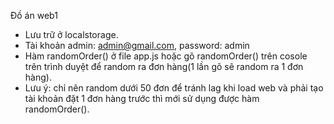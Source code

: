 Đồ án web1
- Lưu trữ ở localstorage.
- Tài khoản admin: admin@gmail.com, password: admin
- Hàm randomOrder() ở file app.js hoặc gõ randomOrder() trên cosole trên trình duyệt để random ra đơn hàng(1 lần gõ sẽ random ra 1 đơn hàng).
- Lưu ý: chỉ nên random dưới 50 đơn để tránh lag khi load web và phải tạo tài khoản đặt 1 đơn hàng trước thì mới sử dụng được hàm randomOrder().
